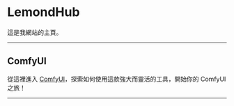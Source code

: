 # LemondHub

這是我網站的主頁。

---

## ComfyUI

從這裡進入 [ComfyUI](ComfyUI/index-comfyUI.md)，探索如何使用這款強大而靈活的工具，開始你的 ComfyUI 之旅！

---